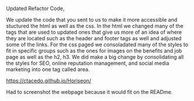 Updated Refactor Code,

We update the code that you sent to us to make it more accessible and stuctured the html as well as the css. In the html we changed many of the tags that are used to updated ones that give us more of an idea of where they are located such as the header and footer tags as well and adjusted some of the links. For the css paged we consoladated many of the styles to fit in specific groups such as the ones for images on the benefits and job page as well as the h2, h3. We did make a big change by consolidating all the styles for SEO, online reputation management, and social media marketing into one tag called area.

https://ctacedo.github.io/Horiseon/

Had to screenshot the webpage because it would fit on the READme. 
